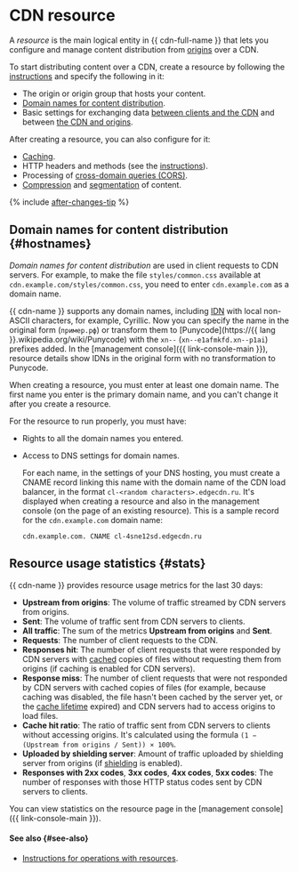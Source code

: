 # CDN resource

A _resource_ is the main logical entity in {{ cdn-full-name }} that lets you configure and manage content distribution from [origins](origins.md) over a CDN.

To start distributing content over a CDN, create a resource by following the [instructions](../operations/resources/create-resource.md) and specify the following in it:

* The origin or origin group that hosts your content.
* [Domain names for content distribution](#hostnames).
* Basic settings for exchanging data [between clients and the CDN](clients-to-servers.md) and between [the CDN and origins](servers-to-origins.md).

After creating a resource, you can also configure for it:

* [Caching](caching.md).
* HTTP headers and methods (see the [instructions](../operations/resources/configure-http.md)).
* Processing of [cross-domain queries (CORS)](cors.md).
* [Compression](compression.md) and [segmentation](slicing.md) of content.

{% include [after-changes-tip](../../_includes/cdn/after-changes-tip.md) %}

## Domain names for content distribution {#hostnames}

_Domain names for content distribution_ are used in client requests to CDN servers. For example, to make the file `styles/common.css` available at `cdn.example.com/styles/common.css`, you need to enter `cdn.example.com` as a domain name.

{{ cdn-name }} supports any domain names, including [IDN](https://en.wikipedia.org/wiki/Internationalized_domain_name) with local non-ASCII characters, for example, Cyrillic. Now you can specify the name in the original form (`пример.рф`) or transform them to [Punycode](https://{{ lang }}.wikipedia.org/wiki/Punycode) with the `xn--` (`xn--e1afmkfd.xn--p1ai`) prefixes added. In the [management console]({{ link-console-main }}), resource details show IDNs in the original form with no transformation to Punycode.

When creating a resource, you must enter at least one domain name. The first name you enter is the primary domain name, and you can't change it after you create a resource.

For the resource to run properly, you must have:

* Rights to all the domain names you entered.
* Access to DNS settings for domain names.

   For each name, in the settings of your DNS hosting, you must create a CNAME record linking this name with the domain name of the CDN load balancer, in the format `cl-<random characters>.edgecdn.ru`. It's displayed when creating a resource and also in the management console (on the page of an existing resource). This is a sample record for the `cdn.example.com` domain name:

   ```
   cdn.example.com. CNAME cl-4sne12sd.edgecdn.ru
   ```

## Resource usage statistics {#stats}

{{ cdn-name }} provides resource usage metrics for the last 30 days:

* **Upstream from origins**: The volume of traffic streamed by CDN servers from origins.
* **Sent**: The volume of traffic sent from CDN servers to clients.
* **All traffic**: The sum of the metrics **Upstream from origins** and **Sent**.
* **Requests**: The number of client requests to the CDN.
* **Responses hit**: The number of client requests that were responded by CDN servers with [cached](caching.md) copies of files without requesting them from origins (if caching is enabled for CDN servers).
* **Response miss**: The number of client requests that were not responded by CDN servers with cached copies of files (for example, because caching was disabled, the file hasn't been cached by the server yet, or the [cache lifetime](caching.md#server-side-cache-age) expired) and CDN servers had to access origins to load files.
* **Cache hit ratio**: The ratio of traffic sent from CDN servers to clients without accessing origins. It's calculated using the formula `(1 − (Upstream from origins / Sent)) × 100%`.
* **Uploaded by shielding server**: Amount of traffic uploaded by shielding server from origins (if [shielding](origins-shielding.md) is enabled).
* **Responses with 2xx codes**, **3xx codes**, **4xx codes**, **5xx codes**: The number of responses with those HTTP status codes sent by CDN servers to clients.

You can view statistics on the resource page in the [management console]({{ link-console-main }}).

#### See also {#see-also}

* [Instructions for operations with resources](../operations/index.md#resources).